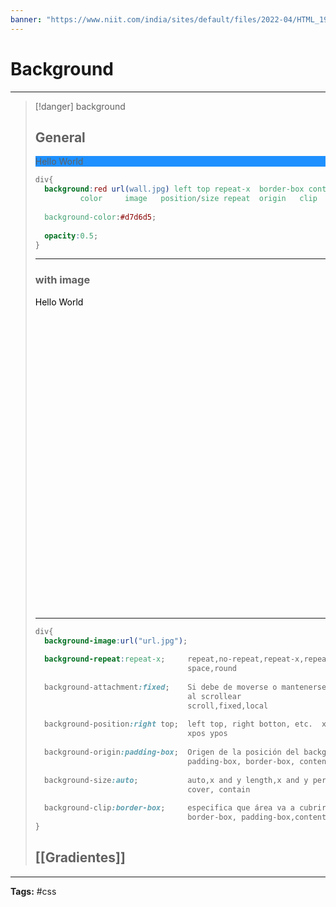 ```yaml
---
banner: "https://www.niit.com/india/sites/default/files/2022-04/HTML_1920x565px.jpg"
---
```


# Background
<hr> 

> [!danger] background
> ## General
> <div style="background-color:DodgerBlue;">Hello World</div>
> 
> ```css
> div{
>   background:red url(wall.jpg) left top repeat-x  border-box content-box scroll
> 			color     image   position/size repeat  origin   clip  attachment
> 	
>   background-color:#d7d6d5;
> 	
>   opacity:0.5;
> }
> ```
> <hr> 
> 
> ### with image
> <div style="height:500px;width:500px;background-image:url(https://storage.gra.cloud.ovh.net/v1/AUTH_296c7803aa594af69d39b970927c8fb9/media/avatars/7S/7SMK7AR7K2scvWd8.png);color:black;">Hello World</div>
> <hr> 
> 
> ```css
> div{	
> 	background-image:url("url.jpg");
> 	
> 	background-repeat:repeat-x;     repeat,no-repeat,repeat-x,repeat-y,
> 								    space,round
> 								    
> 	background-attachment:fixed;    Si debe de moverse o mantenerse fijo 
> 									al scrollear
> 								    scroll,fixed,local
> 								    
> 	background-position:right top;  left top, right botton, etc.  x% y%, 
> 									xpos ypos
> 									
> 	background-origin:padding-box;  Origen de la posición del background
> 									padding-box, border-box, content-box
> 									
> 	background-size:auto;           auto,x and y length,x and y percent, 
> 	                                cover, contain
> 	                                
> 	background-clip:border-box;     especifica que área va a cubrir
> 									border-box, padding-box,content-box
> }
> ```
> ## [[Gradientes]]
<hr>
<b>Tags:</b> #css 